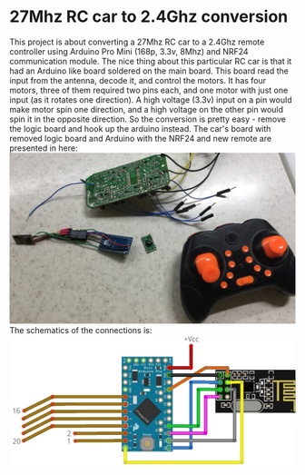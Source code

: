 # 27Mhz RC car to 2.4Ghz conversion
This project is about converting a 27Mhz RC car to a 2.4Ghz remote controller using Arduino Pro Mini (168p, 3.3v, 8Mhz) and NRF24 communication module.
The nice thing about this particular RC car is that it had an Arduino like board soldered on the main board. This board read the input from the antenna, decode it, and control the motors. It has four motors, three of them required two pins each, and one motor with just one input (as it rotates one direction). A high voltage (3.3v) input on a pin would make motor spin one direction, and a high voltage on the other pin would spin it in the opposite direction.
So the conversion is pretty easy - remove the logic board and hook up the arduino instead. 
The car's board with removed logic board and Arduino with the NRF24 and new remote are presented in here:
![Screenshot](https://raw.githubusercontent.com/0zoon0/27Mhz_car_2.4Ghz_remote_arduino/master/images/1.jpg)
The schematics of the connections is:
![Screenshot](https://raw.githubusercontent.com/0zoon0/27Mhz_car_2.4Ghz_remote_arduino/master/images/2.jpg)